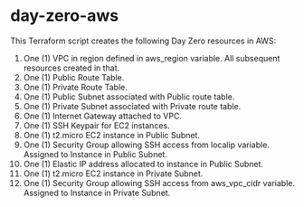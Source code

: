 # day-zero-aws
This Terraform script creates the following Day Zero resources in AWS:
1. One (1) VPC in region defined in aws_region variable. All subsequent resources created in that.
2. One (1) Public Route Table.
3. One (1) Private Route Table.
4. One (1) Public Subnet associated with Public route table.
5. One (1) Private Subnet associated with Private route table.
6. One (1) Internet Gateway attached to VPC.
7. One (1) SSH Keypair for EC2 instances.
8. One (1) t2.micro EC2 instance in Public Subnet.
9. One (1) Security Group allowing SSH access from localip variable. Assigned to Instance in Public Subnet.
10. One (1) Elastic IP address allocated to instance in Public Subnet.
11. One (1) t2.micro EC2 instance in Private Subnet.
12. One (1) Security Group allowing SSH access from aws_vpc_cidr variable. Assigned to Instance in Private Subnet.